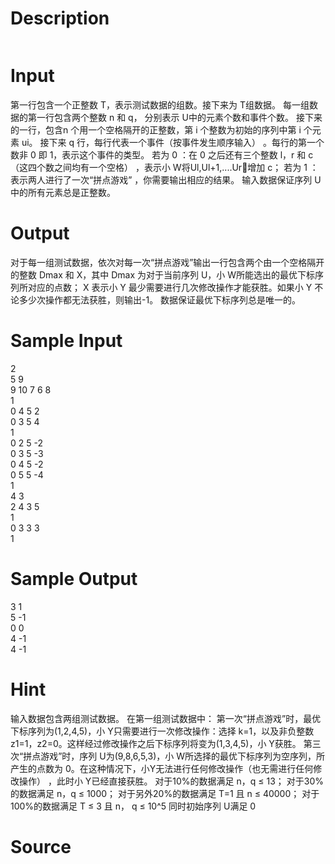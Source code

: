 
# Description

<div class="content"><p><img border="0" alt="" src="/source/bzoj/2116/img/aHR0cHM6Ly9seWRzeS5jb20vSnVkZ2VPbmxpbmUvaW1hZ2VzLzI2MDdfMS5qcGc=.jpg"/></p></div>

# Input

<div class="content"><p>第一行包含一个正整数 T，表示测试数据的组数。接下来为 T组数据。 每一组数据的第一行包含两个整数 n 和 q， 分别表示 U中的元素个数和事件个数。 接下来的一行，包含n 个用一个空格隔开的正整数，第 i 个整数为初始的序列中第 i 个元素 ui。 接下来 q 行，每行代表一个事件（按事件发生顺序输入） 。每行的第一个数非 0 即 1，表示这个事件的类型。 若为 0 ：在 0 之后还有三个整数 l，r 和 c（这四个数之间均有一个空格） ，表示小 W将Ul,Ul+1,....Ur௥增加 c； 若为 1 ：表示两人进行了一次“拼点游戏” ，你需要输出相应的结果。 输入数据保证序列 U中的所有元素总是正整数。</p></div>

# Output

<div class="content"><p>对于每一组测试数据，依次对每一次“拼点游戏”输出一行包含两个由一个空格隔开的整数 Dmax 和 X，其中 Dmax 为对于当前序列 U，小 W所能选出的最优下标序列所对应的点数； X 表示小 Y 最少需要进行几次修改操作才能获胜。如果小 Y 不论多少次操作都无法获胜，则输出-1。 数据保证最优下标序列总是唯一的。</p></div>

# Sample Input

<div class="content"><span class="sampledata">2 <br/>
5 9 <br/>
9 10 7 6 8 <br/>
1 <br/>
0 4 5 2 <br/>
0 3 5 4 <br/>
1 <br/>
0 2 5 -2 <br/>
0 3 5 -3 <br/>
0 4 5 -2 <br/>
0 5 5 -4 <br/>
1 <br/>
4 3 <br/>
2 4 3 5 <br/>
1 <br/>
0 3 3 3 <br/>
1 </span></div>

# Sample Output

<div class="content"><span class="sampledata">3 1 <br/>
5 -1 <br/>
0 0 <br/>
4 -1 <br/>
4 -1 </span></div>

# Hint

<div class="content"><p></p><p>输入数据包含两组测试数据。 在第一组测试数据中： 第一次“拼点游戏”时，最优下标序列为(1,2,4,5)，小 Y只需要进行一次修改操作：选择 k=1，以及非负整数 z1=1，z2=0。这样经过修改操作之后下标序列将变为(1,3,4,5)，小 Y获胜。 第三次“拼点游戏”时，序列 U为(9,8,6,5,3)，小 W所选择的最优下标序列为空序列，所产生的点数为 0。在这种情况下，小Y无法进行任何修改操作（也无需进行任何修改操作） ，此时小 Y已经直接获胜。 对于10%的数据满足 n，q ≤ 13； 对于30%的数据满足 n，q ≤ 1000； 对于另外20%的数据满足 T=1 且 n ≤ 40000； 对于100%的数据满足 T ≤ 3 且 n， q ≤ 10^5 同时初始序列 U满足 0</p><p></p></div>

# Source

<div class="content"><p><a href="problemset.php?search="></a></p></div>

